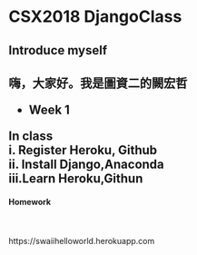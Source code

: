 <h1>CSX2018 DjangoClass</h1>

<h2>Introduce myself<h2>

<p>嗨，大家好。我是圖資二的闕宏哲</p>


<ul><li>Week 1</li></ul>
<span>In class</span><br>
<span>i.  Register Heroku, Github</span><br>
<span>ii. Install Django,Anaconda</span><br>
<span>iii.Learn Heroku,Githun</span><br>
<h4>Homework</h4><br><br
<a href="https://swaiihelloworld.herokuapp.com">https://swaiihelloworld.herokuapp.com</a>

